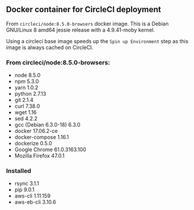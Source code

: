 ## Docker container for CircleCI deployment

From `circleci/node:8.5.0-browsers` docker image. This is a Debian GNU/Linux 8 amd64 jessie release with a 4.9.41-moby kernel.

Using a circleci base image speeds up the `Spin up Environment` step as this image is always cached on CircleCI.

### From circleci/node:8.5.0-browsers:

* node 8.5.0
* npm 5.3.0
* yarn 1.0.2
* python 2.7.13
* git 2.1.4
* curl 7.38.0
* wget 1.16
* sed 4.2.2
* gcc (Debian 6.3.0-18) 6.3.0
* docker 17.06.2-ce
* docker-compose 1.16.1
* dockerize 0.5.0
* Google Chrome 61.0.3163.100
* Mozilla Firefox 47.0.1

### Installed

* rsync 3.1.1
* pip 9.0.1
* aws-cli 1.11.159
* aws-eb-cli 3.10.6
